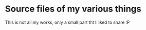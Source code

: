 # Source files of my various things

This is not all my works, only a small part tht I liked to share :P
